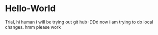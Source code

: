 # Hello-World
Trial, hi human i will be trying out git hub :DDd
now i am trying to do local changes. hmm please work
